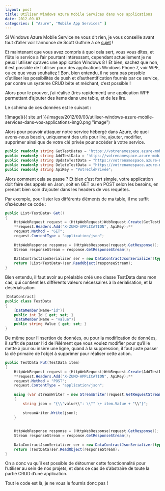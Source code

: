 ```yaml
---
layout: post
title: Utiliser Windows Azure Mobile Services dans vos applications
date: 2012-09-03
categories: [ "Azure", "Mobile App Services" ]
---
```


Si Windows Azure Mobile Service ne vous dit rien, je vous conseille avant tout d’aller voir l’annonce de Scott Guthrie à ce [sujet](http://weblogs.asp.net/scottgu/archive/2012/08/28/announcing-windows-azure-mobile-services.aspx) !

Et maintenant que vous avez compris à quoi cela sert, vous vous dîtes, et flûte le service a l’air pourtant intéressant, cependant actuellement je ne peux l’utiliser qu’avec une application Windows 8 ! Et bien, sachez que non, il est possible de l’utiliser pour des applications Windows Phone 7, voir WPF, ou ce que vous souhaitez ! Bon, bien entendu, il ne sera pas possible d’utiliser les possibilités de push et d’authentification fournis par ce service, par contre un système CRUD bête et méchant, c’est possible !

Alors pour le prouver, j’ai réalisé (très rapidement) une application WPF permettant d’ajouter des items dans une table, et de les lire.

Le schéma de ces données est le suivant :

![image]({{ site.url }}/images/2012/09/03/utiliser-windows-azure-mobile-services-dans-vos-applications-img0.png "image")

Alors pour pouvoir attaquer notre service hébergé dans Azure, de quoi avons-nous besoin, uniquement des urls pour lire, ajouter, modifier, supprimer ainsi que de votre clé privée pour accéder à votre service.

```csharp
public readonly string GetTestDatas = "https://votrenamespace.azure-mobile.net/tables/testdata/";  
public readonly string AddTestData = "https://votrenamespace.azure-mobile.net/tables/testdata/";  
public readonly string UpdateTestData = "https://votrenamespace.azure-mobile.net/tables/testdata/";  
public readonly string DeleteTestData = "https://votrenamespace.azure-mobile.net/tables/testdata/";  
public readonly string ApiKey = "VotreCléPrivée";
```

Alors comment cela se passe ? Et bien c’est fort simple, votre application doit faire des appels en Json, soit en GET ou en POST selon les besoins, en prenant bien soin d’ajouter dans les headers de vos requêtes.

Par exemple, pour lister les différents éléments de ma table, il me suffit d’exécuter ce code :

```csharp
public List<TestData> Get()  
{  
    HttpWebRequest request = (HttpWebRequest)WebRequest.Create(GetTestDatas);  
    **request.Headers.Add("X-ZUMO-APPLICATION", ApiKey);**  
    request.Method = "GET";  
    request.ContentType = "application/json";  
  
    HttpWebResponse response = (HttpWebResponse)request.GetResponse();  
    Stream responseStream = response.GetResponseStream();  
  
    DataContractJsonSerializer ser = new DataContractJsonSerializer(typeof(List<TestData>));  
    return (List<TestData>)ser.ReadObject(responseStream);  
}
```

Bien entendu, il faut avoir au préalable créé une classe TestData dans mon cas, qui contient les différents valeurs nécessaires à la sérialisation, et la désérialisation.

```csharp
[DataContract]  
public class TestData  
{  
    [DataMember(Name="id")]  
    public int Id { get; set; }  
    [DataMember(Name = "value")]  
    public string Value { get; set; }  
}
```

De même pour l’insertion de données, ou pour la modification de données, il suffit de passer l’id de l’élément que vous voulez modifier pour qu’il le mette à jour ou insère une ligne, quand à la suppression, il faut juste passer la clé primaire de l’objet à supprimer pour réaliser cette action.

```csharp
public TestData Put(TestData item)  
{  
    HttpWebRequest request = (HttpWebRequest)WebRequest.Create(AddTestData);  
    **request.Headers.Add("X-ZUMO-APPLICATION", ApiKey);**  
    request.Method = "POST";  
    request.ContentType = "application/json";  
  
    using (var streamWriter = new StreamWriter(request.GetRequestStream()))  
    {  
        string json = "{\\"value\\": \\"" \+ item.Value + "\\"}";  
  
        streamWriter.Write(json);  
    }  
  
  
    HttpWebResponse response = (HttpWebResponse)request.GetResponse();  
    Stream responseStream = response.GetResponseStream();  
  
    DataContractJsonSerializer ser = new DataContractJsonSerializer(typeof(TestData));  
    return (TestData)ser.ReadObject(responseStream);  
}
```

On a donc vu qu’il est possible de détourner cette fonctionnalité pour l’utiliser au sein de nos projets, et dans ce cas de s’abstraire de toute la partie CRUD d’une application.

Tout le code est là, je ne vous le fournis donc pas !